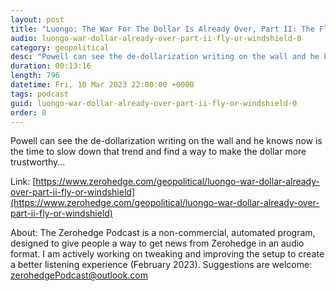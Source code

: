 ```yaml
---
layout: post
title: "Luongo: The War For The Dollar Is Already Over, Part II: The Fly Or The Windshield?"
audio: luongo-war-dollar-already-over-part-ii-fly-or-windshield-0
category: geopolitical
desc: "Powell can see the de-dollarization writing on the wall and he knows now is the time to slow down that trend and find a way to make the dollar more trustworthy... "
duration: 00:13:16
length: 796
datetime: Fri, 10 Mar 2023 22:00:00 +0000
tags: podcast
guid: luongo-war-dollar-already-over-part-ii-fly-or-windshield-0
order: 0
---
```

Powell can see the de-dollarization writing on the wall and he knows now is the time to slow down that trend and find a way to make the dollar more trustworthy... 

Link: [https://www.zerohedge.com/geopolitical/luongo-war-dollar-already-over-part-ii-fly-or-windshield](https://www.zerohedge.com/geopolitical/luongo-war-dollar-already-over-part-ii-fly-or-windshield)

About: The Zerohedge Podcast is a non-commercial, automated program, designed to give people a way to get news from Zerohedge in an audio format.  I am actively working on tweaking and improving the setup to create a better listening experience (February 2023).  Suggestions are welcome: [zerohedgePodcast@outlook.com](mailto:zerohedgePodcast@outlook.com)